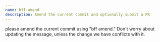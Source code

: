 ```yaml
---
name: bff-amend
description: Amend the current commit and optionally submit a PR
---
```


please amend the current commit using "bff amend." Don't worry about updating
the message, unless the change we have conflicts with it.
